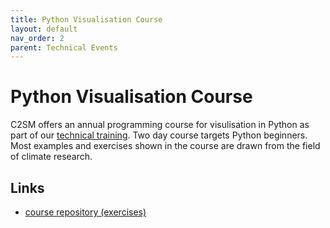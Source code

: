 ```yaml
---
title: Python Visualisation Course
layout: default
nav_order: 2
parent: Technical Events
---
```


# Python Visualisation Course
C2SM offers an annual programming course for visulisation in Python as part of our [technical training](https://c2sm.ethz.ch/education/technical-training.html).
Two day course targets Python beginners. Most examples and exercises shown in the course are drawn from the field of climate research.

## Links
- [course repository (exercises)](https://github.com/C2SM/pyvis/tree/main)
